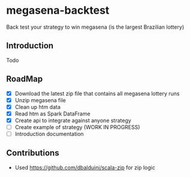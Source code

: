 # megasena-backtest
Back test your strategy to win megasena (is the largest Brazilian lottery)

## Introduction
Todo

## RoadMap
- [x] Download the latest zip file that contains all megasena lottery runs
- [x] Unzip megasena file
- [x] Clean up htm data 
- [x] Read htm as Spark DataFrame
- [x] Create api to integrate against anyone strategy
- [ ] Create example of strategy (WORK IN PROGRESS) 
- [ ] Introduction documentation

## Contributions
- Used https://github.com/dbalduini/scala-zip for zip logic